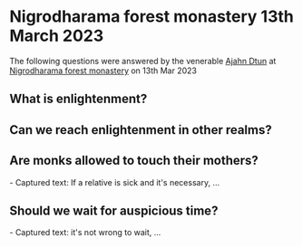 <AjahnDtun />

# Nigrodharama forest monastery 13th March 2023

The following questions were answered by the venerable [Ajahn Dtun](../ajahn-dtun.md) at [Nigrodharama forest monastery](../nigrodharama.md) on 13th Mar 2023

## What is enlightenment?

<Youtube src="https://youtu.be/ktMq5kwFi0I" />

## Can we reach enlightenment in other realms?

<Youtube src="https://youtu.be/chkF0S-B0qo" />

## Are monks allowed to touch their mothers?

<Youtube src="https://youtu.be/6Lu9MbXrGh0" />
- Captured text: If a relative is sick and it's necessary, ...

## Should we wait for auspicious time?

<Youtube src="https://youtu.be/KlHIyMCXGPo" />
- Captured text: it's not wrong to wait, ...
